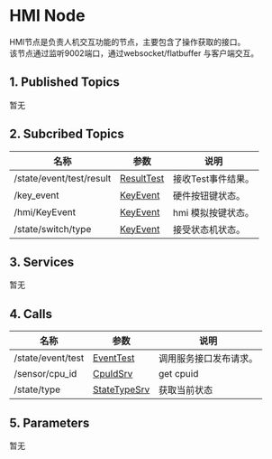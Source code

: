 # HMI Node

HMI节点是负责人机交互功能的节点，主要包含了操作获取的接口。  
该节点通过监听9002端口，通过websocket/flatbuffer 与客户端交互。  

## 1. Published Topics

暂无

## 2. Subcribed Topics
| 名称 | 参数 | 说明 |
| --- | --- | --- |
| /state/event/test/result | [ResultTest](http://192.168.50.191:85/abby/source/abby_msg/-/blob/master/msg/server/state/ResultTest.h) | 接收Test事件结果。|
| /key_event | [KeyEvent](http://192.168.50.191:85/abby/source/abby_msg/-/blob/master/msg/sensor/KeyEvent.h) | 硬件按钮键状态。|
| /hmi/KeyEvent | [KeyEvent](http://192.168.50.191:85/abby/source/sdk_plubins/-/blob/master/msgs/msg/hmi/KeyEvent.h) | hmi 模拟按键状态。|
| /state/switch/type | [KeyEvent](http://192.168.50.191:85/abby/source/sdk_plubins/-/blob/master/msgs/msg/state/CurrentState.h) | 接受状态机状态。|

## 3. Services

暂无

## 4. Calls

| 名称 | 参数 | 说明 |
| --- | --- | --- |
| /state/event/test| [EventTest](http://192.168.50.191:85/abby/source/abby_msg/-/blob/master/srv/server/state/EventTest.h) | 调用服务接口发布请求。 |
| /sensor/cpu_id| [CpuIdSrv](http://192.168.50.191:85/abby/source/abby_msg/-/blob/master/srv/sensor/CpuIdSrv.h) | get cpuid |
| /state/type| [StateTypeSrv](http://192.168.50.191:85/abby/source/sdk_plubins/-/blob/master/msgs/srv/state/StateTypeSrv.h) | 获取当前状态 |

## 5. Parameters

暂无
